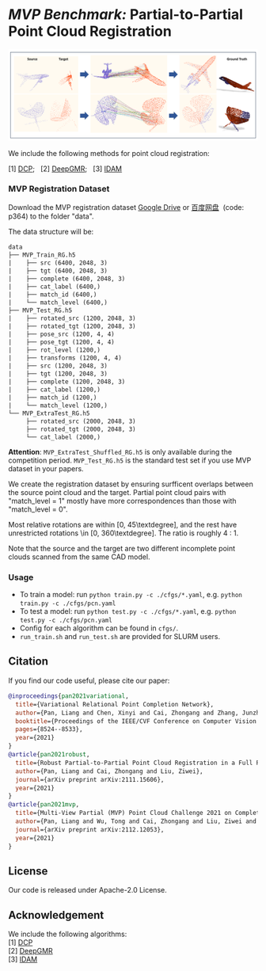 # *MVP Benchmark:* Partial-to-Partial Point Cloud Registration
<p align="center"> 
<img src="images/registration.png">
</p>

We include the following methods for point cloud registration:

[1] [DCP](https://github.com/WangYueFt/dcp);&nbsp;&nbsp; [2] [DeepGMR](https://github.com/wentaoyuan/deepgmr);&nbsp;&nbsp; [3] [IDAM](https://github.com/jiahaowork/idam)


### MVP Registration Dataset
<!-- Download the MVP registration dataset by the following commands:
```
cd data; sh download_data.sh
``` -->
Download the MVP registration dataset [Google Drive](https://drive.google.com/drive/folders/1RlUW0vmmyqxkBTM_ITVguAjxzIS1MFz4) or [百度网盘](https://pan.baidu.com/s/18pli79KSGGsWQ8FPiSW9qg)&nbsp;&nbsp;(code: p364) to the folder "data".

The data structure will be:
```
data
├── MVP_Train_RG.h5
|    ├── src (6400, 2048, 3)
|    ├── tgt (6400, 2048, 3)
|    ├── complete (6400, 2048, 3)
|    ├── cat_label (6400,)
|    ├── match_id (6400,)
|    └── match_level (6400,)
├── MVP_Test_RG.h5
|    ├── rotated_src (1200, 2048, 3)
|    ├── rotated_tgt (1200, 2048, 3)
|    ├── pose_src (1200, 4, 4)
|    ├── pose_tgt (1200, 4, 4)
|    ├── rot_level (1200,)
|    ├── transforms (1200, 4, 4)
|    ├── src (1200, 2048, 3)
|    ├── tgt (1200, 2048, 3)
|    ├── complete (1200, 2048, 3)
|    ├── cat_label (1200,)
|    ├── match_id (1200,)
|    └── match_level (1200,)
└── MVP_ExtraTest_RG.h5
     ├── rotated_src (2000, 2048, 3)
     ├── rotated_tgt (2000, 2048, 3)
     └── cat_label (2000,)
```
**Attention**: `MVP_ExtraTest_Shuffled_RG.h5` is only available during the competition period. `MVP_Test_RG.h5` is the standard test set if you use MVP dataset in your papers.

We create the registration dataset by ensuring surfficent overlaps between the source point cloud and the target.
Partial point cloud pairs with "match_level = 1" mostly have more correspondences than those with "match_level = 0".

Most relative rotations are within [0, 45\textdegree], and the rest have unrestricted rotations \in [0, 360\textdegree].
The ratio is roughly 4 : 1.

Note that the source and the target are two different incomplete point clouds scanned from the same CAD model.


### Usage
+ To train a model: run `python train.py -c ./cfgs/*.yaml`, e.g. `python train.py -c ./cfgs/pcn.yaml`
+ To test a model: run `python test.py -c ./cfgs/*.yaml`, e.g. `python test.py -c ./cfgs/pcn.yaml`
+ Config for each algorithm can be found in `cfgs/`.
+ `run_train.sh` and `run_test.sh` are provided for SLURM users. 


## Citation
If you find our code useful, please cite our paper:
```bibtex
@inproceedings{pan2021variational,
  title={Variational Relational Point Completion Network},
  author={Pan, Liang and Chen, Xinyi and Cai, Zhongang and Zhang, Junzhe and Zhao, Haiyu and Yi, Shuai and Liu, Ziwei},
  booktitle={Proceedings of the IEEE/CVF Conference on Computer Vision and Pattern Recognition},
  pages={8524--8533},
  year={2021}
}
@article{pan2021robust,
  title={Robust Partial-to-Partial Point Cloud Registration in a Full Range},
  author={Pan, Liang and Cai, Zhongang and Liu, Ziwei},
  journal={arXiv preprint arXiv:2111.15606},
  year={2021}
}
@article{pan2021mvp, 
  title={Multi-View Partial (MVP) Point Cloud Challenge 2021 on Completion and Registration: Methods and Results}, 
  author={Pan, Liang and Wu, Tong and Cai, Zhongang and Liu, Ziwei and Yu, Xumin and Rao, Yongming and Lu, Jiwen and Zhou, Jie and Xu, Mingye and Luo, Xiaoyuan and Fu, Kexue, and Gao, Peng, and Wang, Manning, and Wang, Yali, and Qiao, Yu, and Zhou, Junsheng, and Wen, Xin, and Xiang, Peng, and Liu, Yu-Shen, and Han, Zhizhong, and Yan, Yuanjie, and An, Junyi, and Zhu, Lifa, and Lin, Changwei, and Liu, Dongrui, and Li, Xin, and G ́omez-Fern ́andez, Francisco, and Wang, Qinlong, and Yang, Yang}, 
  journal={arXiv preprint arXiv:2112.12053},
  year={2021}
}
```

## License
Our code is released under Apache-2.0 License.


## Acknowledgement
We include the following algorithms:  
[1] [DCP](https://github.com/WangYueFt/dcp)     
[2] [DeepGMR](https://github.com/wentaoyuan/deepgmr)     
[3] [IDAM](https://github.com/jiahaowork/idam)    
